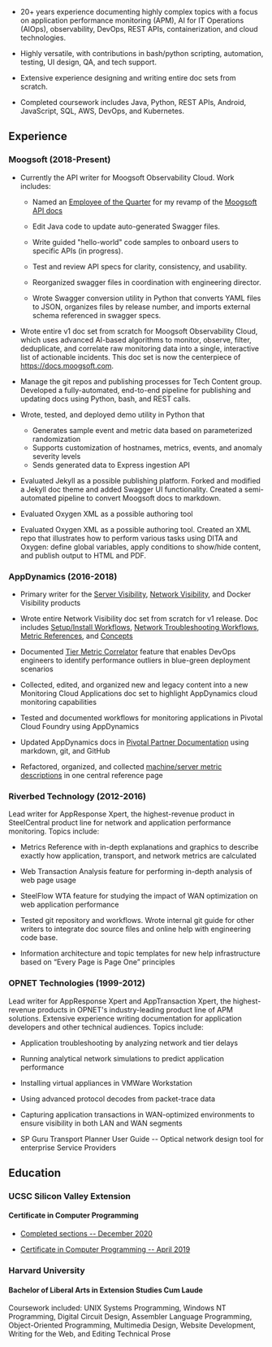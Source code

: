 
* 20+ years experience documenting highly complex topics with a focus on application performance monitoring (APM), AI for IT Operations (AIOps), observability, DevOps, REST APIs, containerization, and cloud technologies. 

* Highly versatile, with contributions in bash/python scripting, automation, testing, UI design, QA, and tech support. 
 
* Extensive experience designing and writing entire doc sets from scratch. 
 
* Completed coursework includes Java, Python, REST APIs, Android, JavaScript, SQL, AWS, DevOps, and Kubernetes. 

## Experience 

### Moogsoft (2018-Present)

* Currently the API writer for Moogsoft Observability Cloud. Work includes:

   * Named an [Employee of the Quarter](https://www.linkedin.com/feed/update/urn:li:activity:6800049491429990400/?commentUrn=urn%3Ali%3Acomment%3A(activity%3A6800049491429990400%2C6801192805843791872)) for my revamp of the [Moogsoft API docs](https://api.docs.moogsoft.com/reference/overview)

   * Edit Java code to update auto-generated Swagger files.

   * Write guided "hello-world" code samples to onboard users to specific APIs (in progress).

   * Test and review API specs for clarity, consistency, and usability.

   * Reorganized swagger files in coordination with engineering director.

   * Wrote Swagger conversion utility in Python that converts YAML files to JSON, organizes files by release number, and imports external schema referenced in swagger specs.

* Wrote entire v1 doc set from scratch for Moogsoft Observability Cloud, which uses advanced AI-based algorithms to monitor, observe, filter, deduplicate, and correlate raw monitoring data into a single, interactive list of actionable incidents. This doc set is now the centerpiece of https://docs.moogsoft.com.

* Manage the git repos and publishing processes for Tech Content group.  Developed a fully-automated, end-to-end pipeline for publishing and updating docs using Python, bash, and REST calls. 

* Wrote, tested, and deployed demo utility in Python that
   * Generates sample event and metric data based on parameterized randomization
   * Supports customization of hostnames, metrics, events, and anomaly severity levels
   * Sends generated data to Express ingestion API

* Evaluated Jekyll as a possible publishing platform. Forked and modified a Jekyll doc theme and added Swagger UI functionality. Created a semi-automated pipeline to convert Moogsoft docs to markdown. 

* Evaluated Oxygen XML as a possible authoring tool

* Evaluated Oxygen XML as a possible authoring tool. Created an XML repo that illustrates how to perform various tasks using DITA and Oxygen: define global variables, apply conditions to show/hide content, and publish output to HTML and PDF.  

### AppDynamics (2016-2018)

* Primary writer for the [Server Visibility](https://docs.appdynamics.com/display/PRO44/Server+Visibility), [Network Visibility](https://docs.appdynamics.com/display/PRO44/Network+Visibility), and Docker Visibility products 

* Wrote entire Network Visibility doc set from scratch for v1 release. Doc includes [Setup/Install Workflows](https://docs.appdynamics.com/display/PRO44/Set+Up+Network+Visibility), [Network Troubleshooting Workflows](https://docs.appdynamics.com/display/PRO44/Network+Visibility+Workflows+and+Example+Use+Cases), [Metric References](https://docs.appdynamics.com/display/PRO44/Network+Visibility+Metrics), and [Concepts](https://docs.appdynamics.com/display/PRO44/Network+Visibility+Concepts)
 

* Documented [Tier Metric Correlator](https://docs.appdynamics.com/display/PRO44/Tier+Metric+Correlator) feature that enables DevOps engineers to identify performance outliers in blue-green deployment scenarios

* Collected, edited, and organized new and legacy content into a new Monitoring Cloud Applications doc set to highlight AppDynamics cloud monitoring capabilities

* Tested and documented workflows for monitoring applications in Pivotal Cloud Foundry using AppDynamics

* Updated AppDynamics docs in [Pivotal Partner Documentation](https://docs.pivotal.io/partners/appdynamics/index.html) using markdown, git, and GitHub

* Refactored, organized, and collected [machine/server metric descriptions](https://docs.appdynamics.com/display/PRO44/Hardware+Resources+Metrics) in one central reference page


### Riverbed Technology (2012-2016)

Lead writer for AppResponse Xpert, the highest-revenue product in SteelCentral product line for network and application performance monitoring. Topics include:

* Metrics Reference with in-depth explanations and graphics to describe exactly how application, transport, and network metrics are calculated

* Web Transaction Analysis feature for performing in-depth analysis of web page usage

* SteelFlow WTA feature for studying the impact of WAN optimization on web application performance

* Tested git repository and workflows. Wrote internal git guide for other writers to integrate doc source files and online help with engineering code base.

* Information architecture and topic templates for new help infrastructure based on “Every Page is Page One” principles

### OPNET Technologies (1999-2012)

Lead writer for AppResponse Xpert and AppTransaction Xpert, the highest-revenue products in OPNET's industry-leading product line of APM solutions. Extensive experience writing documentation for application developers and other technical audiences. Topics include:

* Application troubleshooting by analyzing network and tier delays

* Running analytical network simulations to predict application performance

* Installing virtual appliances in VMWare Workstation

* Using advanced protocol decodes from packet-trace data

* Capturing application transactions in WAN-optimized environments to ensure visibility in both LAN and WAN segments

* SP Guru Transport Planner User Guide -- Optical network design tool for enterprise Service Providers

## Education

### UCSC Silicon Valley Extension

#### Certificate in Computer Programming


* [Completed sections -- December 2020](../pdf/doug-bothwell-ucsc-transcript-dec-2020.png)

* [Certificate in Computer Programming -- April 2019](../pdf/doug-bothwell-ucsc-transcript-dec-2020.png)


### Harvard University

#### Bachelor of Liberal Arts in Extension Studies Cum Laude

Coursework included: UNIX Systems Programming, Windows NT
Programming, Digital Circuit Design, Assembler Language Programming,
Object-Oriented Programming, Multimedia Design, Website Development,
Writing for the Web, and Editing Technical Prose



